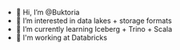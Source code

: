 - 👋 Hi, I’m @Buktoria
- 👀 I’m interested in data lakes + storage formats
- 🌱 I’m currently learning Iceberg + Trino + Scala
- 💼 I'm working at Databricks

<!---
Buktoria/Buktoria is a ✨ special ✨ repository because its `README.md` (this file) appears on your GitHub profile.
You can click the Preview link to take a look at your changes.
--->
